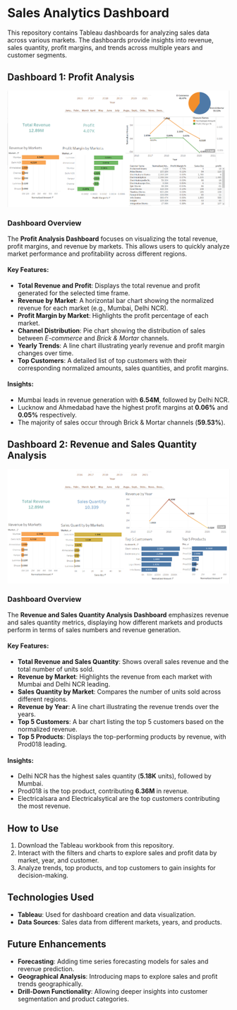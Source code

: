 # Sales Analytics Dashboard

This repository contains Tableau dashboards for analyzing sales data across various markets. The dashboards provide insights into revenue, sales quantity, profit margins, and trends across multiple years and customer segments.

## Dashboard 1: Profit Analysis

![Profit Analysis Dashboard](https://github.com/thilaksai2481/Buisness-Insights--using-Tableau-SQL-/blob/c48a8d02431193c781516a1f92d4f611e6e68386/Tableau%20Dashbpard%20Profit%20Analysis.png)

### Dashboard Overview
The **Profit Analysis Dashboard** focuses on visualizing the total revenue, profit margins, and revenue by markets. This allows users to quickly analyze market performance and profitability across different regions.

#### Key Features:
- **Total Revenue and Profit**: Displays the total revenue and profit generated for the selected time frame.
- **Revenue by Market**: A horizontal bar chart showing the normalized revenue for each market (e.g., Mumbai, Delhi NCR).
- **Profit Margin by Market**: Highlights the profit percentage of each market.
- **Channel Distribution**: Pie chart showing the distribution of sales between *E-commerce* and *Brick & Mortar* channels.
- **Yearly Trends**: A line chart illustrating yearly revenue and profit margin changes over time.
- **Top Customers**: A detailed list of top customers with their corresponding normalized amounts, sales quantities, and profit margins.

#### Insights:
- Mumbai leads in revenue generation with **6.54M**, followed by Delhi NCR.
- Lucknow and Ahmedabad have the highest profit margins at **0.06%** and **0.05%** respectively.
- The majority of sales occur through Brick & Mortar channels (**59.53%**).

## Dashboard 2: Revenue and Sales Quantity Analysis

![Revenue and Sales Quantity Dashboard](https://github.com/thilaksai2481/Buisness-Insights--using-Tableau-SQL-/blob/91f88e4fef0bad8291a9432615f5406c9f0ab5db/Tableau%20Dashbpard%20Revenue%20Analysis.png)

### Dashboard Overview
The **Revenue and Sales Quantity Analysis Dashboard** emphasizes revenue and sales quantity metrics, displaying how different markets and products perform in terms of sales numbers and revenue generation.

#### Key Features:
- **Total Revenue and Sales Quantity**: Shows overall sales revenue and the total number of units sold.
- **Revenue by Market**: Highlights the revenue from each market with Mumbai and Delhi NCR leading.
- **Sales Quantity by Market**: Compares the number of units sold across different regions.
- **Revenue by Year**: A line chart illustrating the revenue trends over the years.
- **Top 5 Customers**: A bar chart listing the top 5 customers based on the normalized revenue.
- **Top 5 Products**: Displays the top-performing products by revenue, with Prod018 leading.

#### Insights:
- Delhi NCR has the highest sales quantity (**5.18K** units), followed by Mumbai.
- Prod018 is the top product, contributing **6.36M** in revenue.
- Electricalsara and Electricalsytical are the top customers contributing the most revenue.

## How to Use
1. Download the Tableau workbook from this repository.
2. Interact with the filters and charts to explore sales and profit data by market, year, and customer.
3. Analyze trends, top products, and top customers to gain insights for decision-making.

## Technologies Used
- **Tableau**: Used for dashboard creation and data visualization.
- **Data Sources**: Sales data from different markets, years, and products.

## Future Enhancements
- **Forecasting**: Adding time series forecasting models for sales and revenue prediction.
- **Geographical Analysis**: Introducing maps to explore sales and profit trends geographically.
- **Drill-Down Functionality**: Allowing deeper insights into customer segmentation and product categories.
